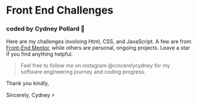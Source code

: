 # Front End Challenges

### coded by Cydney Pollard 🥰

Here are my challenges involving Html, CSS, and JavaScript. A few are from [Front-End Mentor](https://www.frontendmentor.io/profile/cydneypo034), while others are personal, ongoing projects. Leave a star if you find anything helpful.

> Feel free to follow me on instagram @cincerelycydney for my software engineering journey and coding progress.

Thank you kindly,

Sincerely,
Cydney ⚡️
